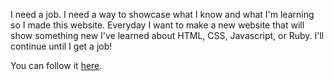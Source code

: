 I need a job. I need a way to showcase what I know and what I'm learning so I made this website. Everyday I want to make a new website that will show something new I've learned about HTML, CSS, Javascript, or Ruby. I'll continue until I get a job!

You can follow it [here](http://jamesalmeida.kissr.com).